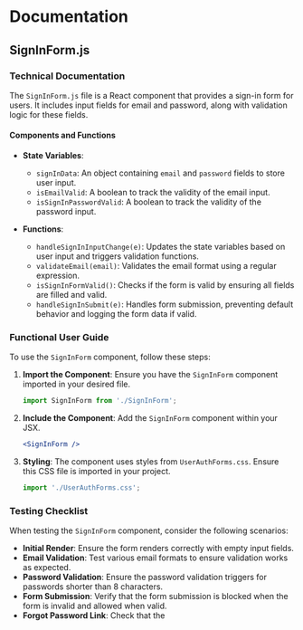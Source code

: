 # Documentation

## SignInForm.js

### Technical Documentation

The `SignInForm.js` file is a React component that provides a sign-in form for users. It includes input fields for email and password, along with validation logic for these fields.

#### Components and Functions

- **State Variables**:
  - `signInData`: An object containing `email` and `password` fields to store user input.
  - `isEmailValid`: A boolean to track the validity of the email input.
  - `isSignInPasswordValid`: A boolean to track the validity of the password input.

- **Functions**:
  - `handleSignInInputChange(e)`: Updates the state variables based on user input and triggers validation functions.
  - `validateEmail(email)`: Validates the email format using a regular expression.
  - `isSignInFormValid()`: Checks if the form is valid by ensuring all fields are filled and valid.
  - `handleSignInSubmit(e)`: Handles form submission, preventing default behavior and logging the form data if valid.

### Functional User Guide

To use the `SignInForm` component, follow these steps:

1. **Import the Component**: Ensure you have the `SignInForm` component imported in your desired file.
   ```javascript
   import SignInForm from './SignInForm';
   ```

2. **Include the Component**: Add the `SignInForm` component within your JSX.
   ```jsx
   <SignInForm />
   ```

3. **Styling**: The component uses styles from `UserAuthForms.css`. Ensure this CSS file is imported in your project.
   ```javascript
   import './UserAuthForms.css';
   ```

### Testing Checklist

When testing the `SignInForm` component, consider the following scenarios:

- **Initial Render**: Ensure the form renders correctly with empty input fields.
- **Email Validation**: Test various email formats to ensure validation works as expected.
- **Password Validation**: Ensure the password validation triggers for passwords shorter than 8 characters.
- **Form Submission**: Verify that the form submission is blocked when the form is invalid and allowed when valid.
- **Forgot Password Link**: Check that the 